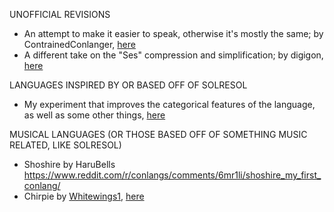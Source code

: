 UNOFFICIAL REVISIONS
- An attempt to make it easier to speak, otherwise it's mostly the same; by ContrainedConlanger, [here](https://www.reddit.com/r/conlangs/comments/3weoc1/revising_solresolthe_challenge/)
- A different take on the "Ses" compression and simplification; by digigon, [here](https://www.reddit.com/r/conlangs/comments/6iapjo/a_compressed_version_of_solresol_%C9%9Bf%C9%9B/)

LANGUAGES INSPIRED BY OR BASED OFF OF SOLRESOL
- My experiment that improves the categorical features of the language, as well as some other things, [here](https://docs.google.com/spreadsheets/d/1ME694En6lOwQRL4ohp8QmevmO6hTPXsb3PyvYNlhSCI/edit?usp=sharing)

MUSICAL LANGUAGES (OR THOSE BASED OFF OF SOMETHING MUSIC RELATED, LIKE SOLRESOL)
- Shoshire by HaruBells
        https://www.reddit.com/r/conlangs/comments/6mr1li/shoshire_my_first_conlang/
- Chirpie by [Whitewings1](https://nm.reddit.com/user/Whitewings1), [here](https://nm.reddit.com/r/conlangs/comments/c6opme/chirpie_a_musical_conlang/)
